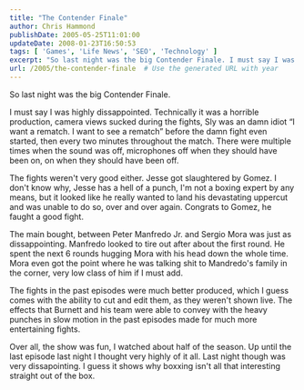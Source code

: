 ```yaml
---
title: "The Contender Finale"
author: Chris Hammond
publishDate: 2005-05-25T11:01:00
updateDate: 2008-01-23T16:50:53
tags: [ 'Games', 'Life News', 'SEO', 'Technology' ]
excerpt: "So last night was the big Contender Finale. I must say I was highly dissappointed. Technically it was a horrible production, camera views sucked during the fights, Sly was an damn idiot &#8220;I want a rematch. I want to see a rematch&#8221; before the damn fight even started, then every two minutes throughout the match. There were multiple times when the sound was off, microphones off when they should have been on, on when they should have been off. The fights weren't very good either. Jesse got slaughtered by Gomez. I don't know why, Jesse has a hell of a punch, I'm not a boxing expert by any means, but it looked like he really wanted to land his devastating uppercut and was unable to do so, over and over again. Congrats to Gomez, he faught a good fight. The main bought, between Peter Manfredo Jr. and Sergio Mora was just as dissappointing. Manfredo looked to tire out after about the first round. He spent the next 6 rounds hugging Mora with his head down the whole time. Mora even got the point where he was talking shit to Mandredo's family in the corner, very low class of him if I must add. The fights in the past episodes were much better produced, which I guess comes with the ability to cut and edit them, as they weren't shown live. The effects that Burnett and his team were able to convey with the heavy punches in slow motion in the past episodes made for much more entertaining fights. Over all, the show was fun, I watched about half of the season. Up until the last episode last night I thought very highly of it all. Last night though was very dissapointing. I guess it shows why boxxing isn't all that interesting straight out of the..."
url: /2005/the-contender-finale  # Use the generated URL with year
---
```

<P>So last night was the big Contender Finale.</P> <P>I must say I was highly dissappointed. Technically it was a horrible production, camera views sucked during the fights, Sly was an damn idiot &#8220;I want a rematch. I want to see a rematch&#8221; before the damn fight even started, then every two minutes throughout the match. There were multiple times when the sound was off, microphones off when they should have been on, on when they should have been off.</P> <P>The fights weren't very good either. Jesse got slaughtered by Gomez. I don't know why, Jesse has a hell of a punch, I'm not a boxing expert by any means, but it looked like he really wanted to land his devastating uppercut and was unable to do so, over and over again. Congrats to Gomez, he faught a good fight.</P> <P>The main bought, between Peter Manfredo Jr. and Sergio Mora was just as dissappointing. Manfredo looked to tire out after about the first round. He spent the next 6 rounds hugging Mora with his head down the whole time. Mora even got the point where he was talking shit to Mandredo's family in the corner, very low class of him if I must add.</P> <P>The fights in the past episodes were much better produced, which I guess comes with the ability to cut and edit them, as they weren't shown live. The effects that Burnett and his team were able to convey with the heavy punches in slow motion in the past episodes made for much more entertaining fights.</P> <P>Over all, the show was fun, I watched about half of the season. Up until the last episode last night I thought very highly of it all. Last night though was very dissapointing. I guess it shows why boxxing isn't all that interesting straight out of the box.</P>
